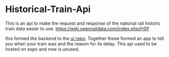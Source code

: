 # Historical-Train-Api
This is an api to make the request and response of the national rail historic train data easier to use. https://wiki.openraildata.com/index.php/HSP 

this formed the backend to the [ui repo](https://github.com/DarylPJ/HistoricalTrains). Together these formed an app to tell you when your train was and the reason for its delay. This api used to be hosted on expo and now is unused. 
